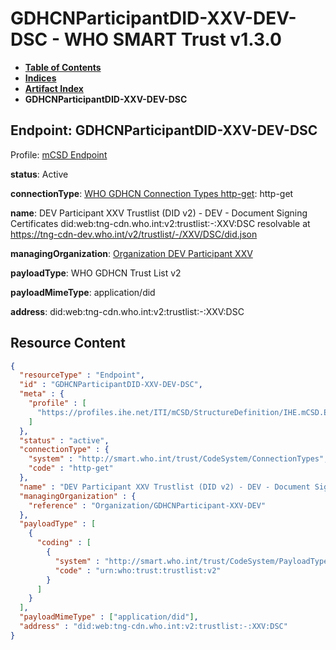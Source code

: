 # GDHCNParticipantDID-XXV-DEV-DSC - WHO SMART Trust v1.3.0

* [**Table of Contents**](toc.md)
* [**Indices**](indices.md)
* [**Artifact Index**](artifacts.md)
* **GDHCNParticipantDID-XXV-DEV-DSC**

## Endpoint: GDHCNParticipantDID-XXV-DEV-DSC

Profile: [mCSD Endpoint](https://profiles.ihe.net/ITI/mCSD/4.0.0/StructureDefinition-IHE.mCSD.Endpoint.html)

**status**: Active

**connectionType**: [WHO GDHCN Connection Types http-get](CodeSystem-ConnectionTypes.md#ConnectionTypes-http-get): http-get

**name**: DEV Participant XXV Trustlist (DID v2) - DEV - Document Signing Certificates did:web:tng-cdn.who.int:v2:trustlist:-:XXV:DSC resolvable at https://tng-cdn-dev.who.int/v2/trustlist/-/XXV/DSC/did.json

**managingOrganization**: [Organization DEV Participant XXV](Organization-GDHCNParticipant-XXV-DEV.md)

**payloadType**: WHO GDHCN Trust List v2

**payloadMimeType**: application/did

**address**: did:web:tng-cdn.who.int:v2:trustlist:-:XXV:DSC



## Resource Content

```json
{
  "resourceType" : "Endpoint",
  "id" : "GDHCNParticipantDID-XXV-DEV-DSC",
  "meta" : {
    "profile" : [
      "https://profiles.ihe.net/ITI/mCSD/StructureDefinition/IHE.mCSD.Endpoint"
    ]
  },
  "status" : "active",
  "connectionType" : {
    "system" : "http://smart.who.int/trust/CodeSystem/ConnectionTypes",
    "code" : "http-get"
  },
  "name" : "DEV Participant XXV Trustlist (DID v2) - DEV - Document Signing Certificates\ndid:web:tng-cdn.who.int:v2:trustlist:-:XXV:DSC\nresolvable at https://tng-cdn-dev.who.int/v2/trustlist/-/XXV/DSC/did.json",
  "managingOrganization" : {
    "reference" : "Organization/GDHCNParticipant-XXV-DEV"
  },
  "payloadType" : [
    {
      "coding" : [
        {
          "system" : "http://smart.who.int/trust/CodeSystem/PayloadTypes",
          "code" : "urn:who:trust:trustlist:v2"
        }
      ]
    }
  ],
  "payloadMimeType" : ["application/did"],
  "address" : "did:web:tng-cdn.who.int:v2:trustlist:-:XXV:DSC"
}

```
